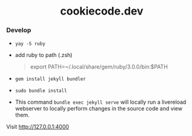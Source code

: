 <div align="center">

# cookiecode.dev

[//]: # ([![Gem Version]&#40;https://badge.fury.io/rb/jekyll-theme-h2o-ac.svg&#41;]&#40;https://badge.fury.io/rb/jekyll-theme-h2o-ac&#41;)

[//]: # ([![pages-build-deployment]&#40;https://github.com/zhonger/jekyll-theme-H2O-ac/actions/workflows/pages/pages-build-deployment/badge.svg?branch=gh-pages&#41;]&#40;https://github.com/zhonger/jekyll-theme-H2O-ac/actions/workflows/pages/pages-build-deployment&#41;)

[//]: # ([![Codacy Badge]&#40;https://app.codacy.com/project/badge/Grade/60e1e5fb75b8411da3df2fbed7243aa6&#41;]&#40;https://www.codacy.com/gh/zhonger/jekyll-theme-H2O-ac/dashboard?utm_source=github.com&amp;utm_medium=referral&amp;utm_content=zhonger/jekyll-theme-H2O-ac&amp;utm_campaign=Badge_Grade&#41;)

[//]: # ([![GitHub license]&#40;https://img.shields.io/github/license/zhonger/jekyll-theme-H2O-ac&#41;]&#40;https://github.com/zhonger/jekyll-theme-H2O-ac/blob/master/LICENSE&#41;)

[//]: # (![Jekyll Version]&#40;https://img.shields.io/badge/Jekyll-4.2.1-blue&#41;)

[//]: # (![Ruby Version]&#40;https://img.shields.io/badge/Ruby-3.1.0-blue&#41;)

[//]: # ([![FOSSA Status]&#40;https://app.fossa.com/api/projects/git%2Bgithub.com%2Fzhonger%2Fjekyll-theme-H2O-ac.svg?type=shield&#41;]&#40;https://app.fossa.com/projects/git%2Bgithub.com%2Fzhonger%2Fjekyll-theme-H2O-ac?ref=badge_shield&#41;)

</div>

### Develop
* `yay -S ruby`
* add ruby to path (.zsh)
  > export PATH=~/.local/share/gem/ruby/3.0.0/bin:$PATH

* `gem install jekyll bundler`
* `sudo bundle install`

* This command `bundle exec jekyll serve` will locally run a livereload webserver
  to locally perform changes in the source code and view them.

Visit http://127.0.0.1:4000
